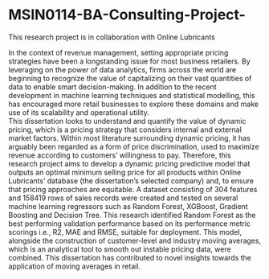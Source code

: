 # MSIN0114-BA-Consulting-Project-
This research project is in collaboration with Online Lubricants

In the context of revenue management, setting appropriate pricing strategies have been a longstanding issue for most business retailers. By leveraging on the power of data analytics, firms across the world are beginning to recognize the value of capitalizing on their vast quantities of data to enable smart decision-making. In addition to the recent development in machine learning techniques and statistical modelling, this has encouraged more retail businesses to explore these domains and make use of its scalability and operational utility.  
This dissertation looks to understand and quantify the value of dynamic pricing, which is a pricing strategy that considers internal and external market factors. Within most literature surrounding dynamic pricing, it has arguably been regarded as a form of price discrimination, used to maximize revenue according to customers’ willingness to pay. Therefore, this research project aims to develop a dynamic pricing predictive model that outputs an optimal minimum selling price for all products within Online Lubricants’ database (the dissertation’s selected company) and, to ensure that pricing approaches are equitable.
A dataset consisting of 304 features and 158419 rows of sales records were created and tested on several machine learning regressors such as Random Forest, XGBoost, Gradient Boosting and Decision Tree. This research identified Random Forest as the best performing validation performance based on its performance metric scorings i.e., R2, MAE and RMSE, suitable for deployment. This model, alongside the construction of customer-level and industry moving averages, which is an analytical tool to smooth out instable pricing data, were combined. This dissertation has contributed to novel insights towards the application of moving averages in retail.
